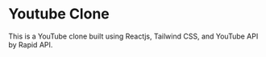# Youtube Clone
This is a YouTube clone built using Reactjs, Tailwind CSS, and YouTube API by Rapid API. 
